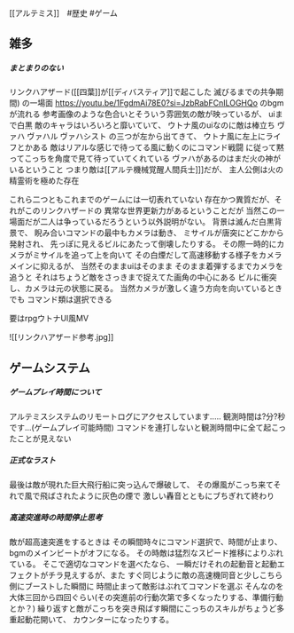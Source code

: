[[アルテミス]]　#歴史  #ゲーム 

## 雑多
##### まとまりのない
リンクハアザード([[四葉]]が[[ディバスティア]]で起こした
滅びるまでの共争期間)
の一場面
https://youtu.be/1FgdmAi78E0?si=JzbRabFCnILOGHQo
のbgmが流れる
参考画像のような色合いとそういう雰囲気の敵が映っているが、
uiまで白黒
敵のキャラはいろいろと靡いていて、
ウトナ風のuiなのに敵は棒立ち
ヴァハ
ヴァハル
ヴァハシスト
の三つが左から出てきて、
ウトナ風に左上にライフとかある
敵はリアルな感じで待ってる風に動くのにコマンド戦闘
に従って黙ってこっちを角度で見て待っていてくれている
ヴァハがあるのはまだ火の神がいるということ
つまり敵は[[アルテ機械覚醒人間兵士]]]だが、
主人公側は火の精霊術を極めた存在

これら二つともこれまでのゲームには一切表れていない
存在かつ異質だが、それがこのリンクハザードの
異常な世界更新力があるということだが
当然この一場面だが二人は争っているだろうという以外説明がない。
背景は滅んだ白黒背景で、
睨み合いコマンドの最中もカメラは動き、
ミサイルが唐突にどこかから発射され、
先っぽに見えるビルにあたって倒壊したりする。
その際一時的にカメラがミサイルを追って上を向いて
その白煙だして高速移動する様子をカメラメインに抑えるが、
当然そのままuiはそのまま
そのまま着弾するまでカメラを追うと
それはちょうど敵をさっきまで捉えてた画角の中心にある
ビルに衝突し、カメラは元の状態に戻る。
当然カメラが激しく違う方向を向いているときでも
コマンド類は選択できる


要はrpgウトナUI風MV

![[リンクハアザード参考.jpg]]
## ゲームシステム
##### ゲームプレイ時間について
アルテミスシステムのリモートログにアクセスしています.....
観測時間は?分?秒です...(ゲームプレイ可能時間)
コマンドを連打しないと観測時間中に全て起こったことが見えない

##### 正式なラスト
最後は敵が現れた巨大飛行船に突っ込んで爆破して、
その爆風がこっち来てそれで風で飛ばされたように灰色の煙で
激しい轟音とともにブちぎれて終わり

##### 高速突進時の時間停止思考
敵が超高速突進をするときは
その瞬間時々にコマンド選択で、時間が止まり、bgmのメインビートがオフになる。
その時敵は猛烈なスピード推移によりぶれている。
そこで適切なコマンドを選べたなら、
一瞬だけそれの起動音と起動エフェクトがチラ見えするが、また
すぐ同じように敵の高速機同音と少しこちら側にブーストした瞬間に
時間止まって敵影はぶれてコマンドを選ぶ
そんなのを大体三回から四回ぐらい(その突進前の行動次第で多くなったりする、準備行動とか？)
繰り返すと敵がこっちを突き飛ばす瞬間にこっちのスキルがちょうど多重起動花開いて、
カウンターになったりする。